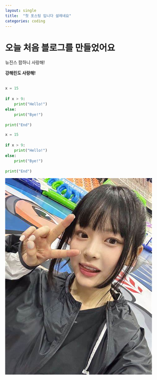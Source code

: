 ```yaml
---
layout: single
title:  "첫 포스팅 입니다 설레네요"
categories: coding
---
```


# 오늘 처음 블로그를 만들었어요 

뉴진스 팜하니 사랑해!

**강해린도 사랑해!**


```python

x = 15

if x > 9:
    print("Hello!")
else:
    print("Bye!")

print("End")

```

```python
x = 15

if x > 9:
    print("Hello!")
else:
    print("Bye!")

print("End")
```





![OIP](../images/2024-03-01-first/OIP.png)

